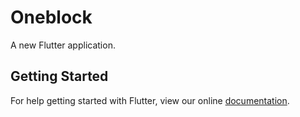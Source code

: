 # Oneblock

A new Flutter application.

## Getting Started

For help getting started with Flutter, view our online
[documentation](https://flutter.io/).
